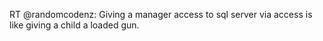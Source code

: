 <!--
id: 464522428
link: http://kevinisom.info/post/464522428/rt-randomcodenz-giving-a-manager-access-to-sql
slug: rt-randomcodenz-giving-a-manager-access-to-sql
date: Mon Mar 22 2010 14:25:40 GMT+1300 (NZDT)
raw: {"blog_name":"kevinisom","id":464522428,"post_url":"http://kevinisom.info/post/464522428/rt-randomcodenz-giving-a-manager-access-to-sql","slug":"rt-randomcodenz-giving-a-manager-access-to-sql","type":"text","date":"2010-03-22 01:25:40 GMT","timestamp":1269221140,"state":"published","format":"html","reblog_key":"JETJ8OLX","tags":[],"short_url":"http://tmblr.co/Zw68YyRi0oy","highlighted":[],"feed_item":"http://twitter.com/kev_nz/statuses/10846097426","from_feed_id":"650289","note_count":1,"title":null,"body":"<p>RT @randomcodenz: Giving a manager access to sql server via access is like giving a child a loaded gun.</p>"}
publish: 2010-03-022
tags: 
title: null
-->


RT @randomcodenz: Giving a manager access to sql server via access is
like giving a child a loaded gun.



